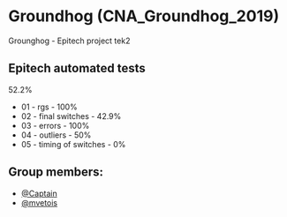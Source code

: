 # Groundhog (CNA_Groundhog_2019)
Grounghog - Epitech project tek2

## Epitech automated tests

52.2%

- 01 - rgs -
100%
- 02 - final switches -
42.9%
- 03 - errors -
100%
- 04 - outliers -
50%
- 05 - timing of switches -
0%

## Group members:  
  - [@Captain](https://github.com/Monsterskx)
  - [@mvetois](https://github.com/mvetois)
